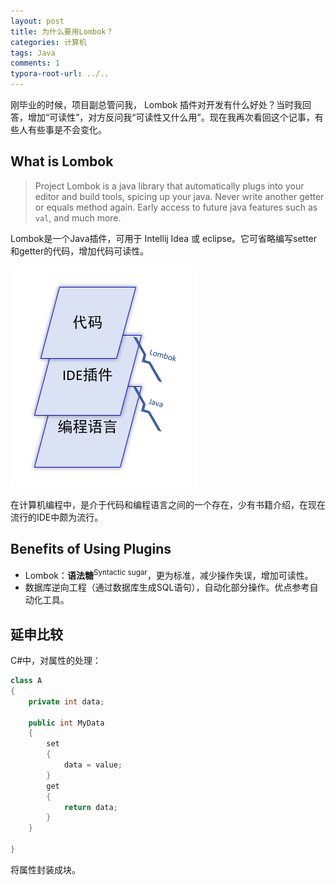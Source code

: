 ```yaml
---
layout: post
title: 为什么要用Lombok？
categories: 计算机
tags: Java
comments: 1
typora-root-url: ../..
---
```


刚毕业的时候，项目副总管问我， Lombok 插件对开发有什么好处？当时我回答，增加“可读性”，对方反问我“可读性又什么用”。现在我再次看回这个记事，有些人有些事是不会变化。

## What is Lombok

> Project Lombok is a java library that automatically plugs into your editor and build tools, spicing up your java.
> Never write another getter or equals method again. Early access to future java features such as `val`, and much more.

Lombok是一个Java插件，可用于 Intellij Idea 或 eclipse。它可省略编写setter和getter的代码，增加代码可读性。

![1540736352720](/../assets/blog_res/1540736352720.png)

在计算机编程中，是介于代码和编程语言之间的一个存在，少有书籍介绍，在现在流行的IDE中颇为流行。

## Benefits of Using Plugins

- Lombok：**语法糖**<sup>Syntactic sugar</sup>，更为标准，减少操作失误，增加可读性。
- 数据库逆向工程（通过数据库生成SQL语句），自动化部分操作。优点参考自动化工具。

## 延申比较

C#中，对属性的处理：

```c#
class A
{
    private int data;
 
    public int MyData
    {
        set
        {
            data = value;
        }
        get
        {
            return data;
        }
    }

}
```

将属性封装成块。


